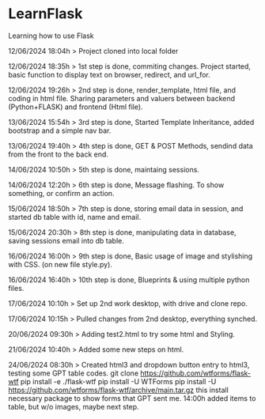 # LearnFlask
Learning how to use Flask

12/06/2024 18:04h > Project cloned into local folder

12/06/2024 18:35h > 1st step is done, commiting changes. Project started, basic function to display text on browser, redirect, and url_for.

12/06/2024 19:26h > 2nd step is done, render_template, html file, and coding in html file. Sharing parameters and valuers between backend (Python+FLASK) and frontend (Html file).

13/06/2024 15:54h > 3rd step is done, Started Template Inheritance, added bootstrap and a simple nav bar.

13/06/2024 19:40h > 4th step is done, GET & POST Methods, sendind data from the front to the back end.

14/06/2024 10:50h > 5th step is done, maintaing sessions.

14/06/2024 12:20h > 6th step is done, Message flashing. To show something, or confirm an action.

15/06/2024 18:50h > 7th step is done, storing email data in session, and started db table with id, name and email.

15/06/2024 20:30h > 8th step is done, manipulating data in database, saving sessions email into db table.

16/06/2024 16:00h > 9th step is done, Basic usage of image and stylishing with CSS. (on new file style.py).

16/06/2024 16:40h > 10th step is done, Blueprints & using multiple python files.

17/06/2024 10:10h > Set up 2nd work desktop, with drive and clone repo.

17/06/2024 10:15h > Pulled changes from 2nd desktop, everything synched.

20/06/2024 09:30h > Adding test2.html to try some html and Styling.

21/06/2024 10:40h > Added some new steps on html.

24/06/2024 08:30h > Created html3 and dropdown button entry to html3, testing some GPT table codes.
    git clone https://github.com/wtforms/flask-wtf
    pip install -e ./flask-wtf
    pip install -U WTForms
    pip install -U https://github.com/wtforms/flask-wtf/archive/main.tar.gz
    this install necessary package to show forms that GPT sent me.
    14:00h added items to table, but w/o images, maybe next step.

    